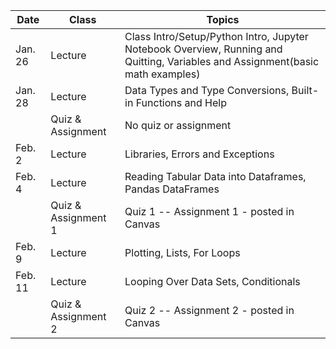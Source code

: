 | **Date** | **Class**                      |   **Topics**                     |
|----------|--------------------------------|----------------------------------|
| Jan. 26   | Lecture                        | Class Intro/Setup/Python Intro,  Jupyter Notebook Overview,  Running and Quitting, Variables and Assignment(basic math examples)        |
| Jan. 28        | Lecture              |  Data Types and Type Conversions, Built-in Functions and Help        |
|          | Quiz & Assignment              |  No quiz or assignment         |
| Feb. 2  | Lecture                        | Libraries, Errors and Exceptions           |
| Feb. 4         | Lecture               |    Reading Tabular Data into Dataframes, Pandas DataFrames        |
|          | Quiz & Assignment 1             |  Quiz 1 -- Assignment 1 - posted in Canvas         |
| Feb. 9       |  Lecture     | Plotting, Lists, For Loops       |
| Feb. 11         | Lecture            | Looping Over Data Sets, Conditionals |
|          | Quiz & Assignment 2             |  Quiz 2 -- Assignment 2 - posted in Canvas         |
